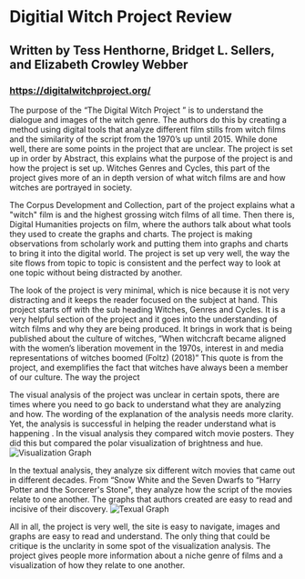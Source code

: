 # Digitial Witch Project Review 
## Written by Tess Henthorne, Bridget L. Sellers, and Elizabeth Crowley Webber 
### https://digitalwitchproject.org/
  
  The purpose of the “The Digital Witch Project ” is to understand the dialogue and images of the witch genre. The authors do this by creating a method using digital tools that analyze different film stills from witch films and the similarity of the script from the 1970’s up until 2015. While done well, there are some points in the project that are unclear. The project is set up in order by Abstract, this explains what the purpose of the project is and how the project is set up. Witches Genres and Cycles, this part of the project gives more of an in depth version of what witch films are and how witches are portrayed in society. 
  
  The Corpus Development and Collection, part of the project explains what  a "witch" film is and the highest grossing witch films of all time. Then there is, Digital Humanities projects on film, where the authors talk about what tools they used to create the graphs and charts. The project is making observations from scholarly work and putting them into graphs and charts to bring it into the digital world. The project is set up very well, the way the site flows from topic to topic is consistent and the perfect way to look at one topic without being distracted by another.
 
The look of the project is very minimal, which is nice because it is not very distracting and it keeps the reader focused on the subject at hand. This project starts off with the sub heading Witches, Genres and Cycles. It is a very helpful section of the project and it goes into the understanding of witch films and why they are being produced. It brings in work that is being published about the culture of witches, “When witchcraft became aligned with the women’s liberation movement in the 1970s, interest in and media representations of witches boomed (Foltz) (2018)” This quote is from the project, and exemplifies the fact that witches have always been a member of our culture. The way the project
 
The visual analysis of the project was unclear in certain spots, there are times where you need to go back to understand what they are analyzing and how. The wording of the explanation of the analysis needs more clarity. Yet, the analysis is successful in helping the reader understand what is happening . In the visual analysis they compared witch movie posters. They did this but compared the polar visualization of brightness and hue. 
![Visualization Graph](https://laurynloves.github.io/laurynloves/images/VisualGraph.jpg)

In the textual analysis, they analyze six different witch movies that came out in different decades. From “Snow White and the Seven Dwarfs to “Harry Potter and the Sorcerer's Stone", they analyze how the script  of the movies relate to one another.  The graphs that authors created are easy to read and incisive of their discovery.
![Texual Graph](https://laurynloves.github.io/laurynloves/images/TexualGraph.jpg)

 
All in all, the project is very well, the site is easy to navigate, images and graphs are easy to read and understand. The only thing that could be critique is the unclarity in some spot of the visualization analysis. The project gives people more information about a niche genre of films and a visualization of how they relate to one another.
 

